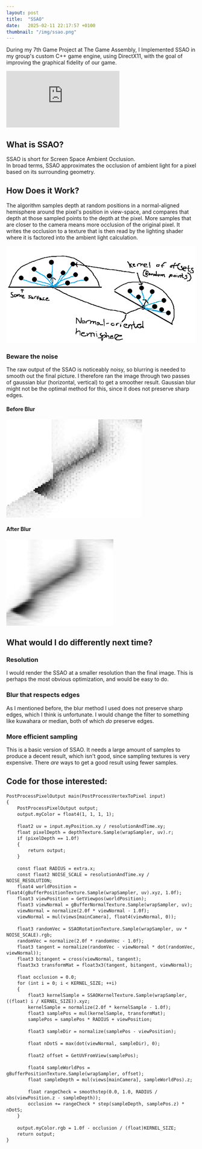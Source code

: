 ```yaml
---
layout: post
title:  "SSAO"
date:   2025-02-11 22:17:57 +0100
thumbnail: "/img/ssao.png"
---
```


During my 7th Game Project at The Game Assembly, 
I Implemented SSAO in my group's custom C++ game engine, using DirectX11, with the goal of
improving the graphical fidelity of our game.

<iframe src="https://www.youtube.com/embed/N8CzbXjcDxQ" frameborder="0" allowfullscreen></iframe>

## What is SSAO?

SSAO is short for Screen Space Ambient Occlusion.  
In broad terms, SSAO approximates the occlusion of ambient light for a pixel based on its surrounding geometry.

## How Does it Work?

The algorithm samples depth at random positions in a normal-aligned hemisphere around the pixel's position in view-space, and compares 
that depth at those sampled points to the depth at the pixel. More samples that are closer to the camera means more occlusion of the original pixel.
It writes the occlusion to a texture that is then read by the lighting shader where it is factored into the ambient light calculation.

![img](/img/explanation.png)

### Beware the noise

The raw output of the SSAO is noticeably noisy, so blurring is needed to smooth out the final picture.
I therefore ran the image through two passes of gaussian blur (horizontal, vertical) to get a smoother result. 
Gaussian blur might not be the optimal method for this, since it does not preserve sharp edges.

#### Before Blur

![img](/img/ssaonoisy.png)

#### After Blur

![img](/img/ssaoblurry.png)

## What would I do differently next time?

### Resolution

I would render the SSAO at a smaller resolution than the final image. 
This is perhaps the most obvious optimization, and would be easy to do.

### Blur that respects edges

As I mentioned before, the blur method I used does not preserve sharp edges, which I think is unfortunate.
I would change the filter to something like kuwahara or median, both of which *do* preserve edges.

### More efficient sampling

This is a basic version of SSAO. It needs a large amount of samples to produce a decent result, 
which isn't good, since sampling textures is very expensive.
There *are* ways to get a good result using fewer samples.

## Code for those interested:

```hlsl
PostProcessPixelOutput main(PostProcessVertexToPixel input)
{
    PostProcessPixelOutput output;
    output.myColor = float4(1, 1, 1, 1);

    float2 uv = input.myPosition.xy / resolutionAndTime.xy;
    float pixelDepth = depthTexture.Sample(wrapSampler, uv).r;
    if (pixelDepth == 1.0f)
    {
        return output;
    }
    
    const float RADIUS = extra.x;
    const float2 NOISE_SCALE = resolutionAndTime.xy / NOISE_RESOLUTION;
    float4 worldPosition = float4(gBufferPositionTexture.Sample(wrapSampler, uv).xyz, 1.0f);
    float3 viewPosition = GetViewpos(worldPosition);
    float3 viewNormal = gBufferNormalTexture.Sample(wrapSampler, uv);
    viewNormal = normalize(2.0f * viewNormal - 1.0f);
    viewNormal = mul(views[mainCamera], float4(viewNormal, 0));
    
    float3 randomVec = SSAORotationTexture.Sample(wrapSampler, uv * NOISE_SCALE).rgb;
    randomVec = normalize(2.0f * randomVec - 1.0f);
    float3 tangent = normalize(randomVec - viewNormal * dot(randomVec, viewNormal));
    float3 bitangent = cross(viewNormal, tangent);
    float3x3 transformMat = float3x3(tangent, bitangent, viewNormal);
    
    float occlusion = 0.0;
    for (int i = 0; i < KERNEL_SIZE; ++i)
    {
        float3 kernelSample = SSAOKernelTexture.Sample(wrapSampler, ((float) i / KERNEL_SIZE)).xyz;
        kernelSample = normalize(2.0f * kernelSample - 1.0f);
        float3 samplePos = mul(kernelSample, transformMat);
        samplePos = samplePos * RADIUS + viewPosition;

        float3 sampleDir = normalize(samplePos - viewPosition);

        float nDotS = max(dot(viewNormal, sampleDir), 0);

        float2 offset = GetUVFromView(samplePos);

        float4 sampleWorldPos = gBufferPositionTexture.Sample(wrapSampler, offset);
        float sampleDepth = mul(views[mainCamera], sampleWorldPos).z;

        float rangeCheck = smoothstep(0.0, 1.0, RADIUS / abs(viewPosition.z - sampleDepth));
        occlusion += rangeCheck * step(sampleDepth, samplePos.z) * nDotS;
    }
    
    output.myColor.rgb = 1.0f - occlusion / (float)KERNEL_SIZE;
    return output;
}
```